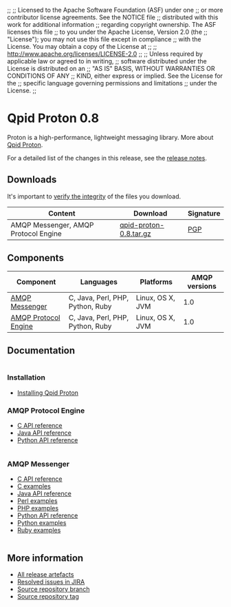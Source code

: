 ;;
;; Licensed to the Apache Software Foundation (ASF) under one
;; or more contributor license agreements.  See the NOTICE file
;; distributed with this work for additional information
;; regarding copyright ownership.  The ASF licenses this file
;; to you under the Apache License, Version 2.0 (the
;; "License"); you may not use this file except in compliance
;; with the License.  You may obtain a copy of the License at
;; 
;;   http://www.apache.org/licenses/LICENSE-2.0
;; 
;; Unless required by applicable law or agreed to in writing,
;; software distributed under the License is distributed on an
;; "AS IS" BASIS, WITHOUT WARRANTIES OR CONDITIONS OF ANY
;; KIND, either express or implied.  See the License for the
;; specific language governing permissions and limitations
;; under the License.
;;

<script type="text/javascript">
  _deferredFunctions.push(function() {
      if ("0.8" === "{{current_proton_release}}") {
          _modifyCurrentReleaseLinks();
      }
  });
</script>

# Qpid Proton 0.8

Proton is a high-performance, lightweight messaging library. More
about [Qpid Proton]({{site_url}}/proton/index.html).

For a detailed list of the changes in this release, see the [release
notes](release-notes.html).

## Downloads

It's important to [verify the
integrity]({{site_url}}/download.html#verify-what-you-download) of the
files you download.

| Content | Download | Signature |
| ------- | -------- | --------- |
| AMQP Messenger, AMQP Protocol Engine | [qpid-proton-0.8.tar.gz](http://archive.apache.org/dist/qpid/proton/0.8/qpid-proton-0.8.tar.gz) | [PGP](http://archive.apache.org/dist/qpid/proton/0.8/qpid-proton-0.8.tar.gz.asc) |

## Components

| Component | Languages | Platforms | AMQP versions |
| --------- | --------- | --------- | ------------- |
| [AMQP Messenger]({{site_url}}/proton/messenger.html) | C, Java, Perl, PHP, Python, Ruby | Linux, OS X, JVM | 1.0 |
| [AMQP Protocol Engine]({{site_url}}/proton/index.html) | C, Java, Perl, PHP, Python, Ruby | Linux, OS X, JVM | 1.0 |

## Documentation

<div class="two-column" markdown="1">
<div class="column" markdown="1">

### Installation

 - [Installing Qpid Proton](http://svn.apache.org/repos/asf/qpid/proton/branches/0.8/README)

### AMQP Protocol Engine

 - [C API reference](protocol-engine/c/api/files.html)
 - [Java API reference](protocol-engine/java/api/index.html)
 - [Python API reference](protocol-engine/python/api/index.html)

</div>
<div class="column" markdown="1">

### AMQP Messenger

 - [C API reference](protocol-engine/c/api/messenger_8h.html)
 - [C examples](messenger/c/examples/index.html)
 - [Java API reference](protocol-engine/java/api/org/apache/qpid/proton/messenger/Messenger.html)
 - [Perl examples](messenger/perl/examples/index.html)
 - [PHP examples](messenger/php/examples/index.html)
 - [Python API reference](protocol-engine/python/api/proton.Messenger-class.html)
 - [Python examples](messenger/python/examples/index.html)
 - [Ruby examples](messenger/ruby/examples/index.html)

</div>
</div>

## More information

 - [All release artefacts](http://archive.apache.org/dist/qpid/proton/0.8)
 - [Resolved issues in JIRA](https://issues.apache.org/jira/issues/?jql=project+%3D+PROTON+AND+fixVersion+%3D+%270.8%27+ORDER+BY+priority+DESC)
 - [Source repository branch](http://svn.apache.org/repos/asf/qpid/proton/branches/0.8)
 - [Source repository tag](http://svn.apache.org/repos/asf/qpid/proton/tags/0.8)
